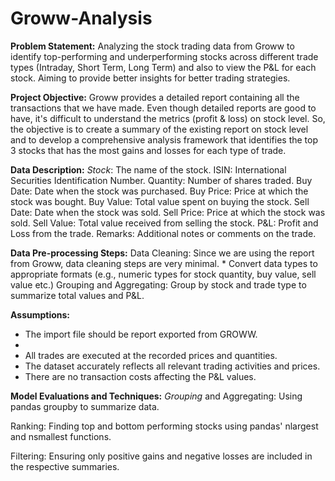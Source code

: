 # Groww-Analysis

**Problem Statement:**
  Analyzing the stock trading data from Groww to identify top-performing and underperforming stocks across different trade types (Intraday, Short Term, Long Term) and also to view the P&L for each stock. 
  Aiming to provide better insights for better trading strategies.

**Project Objective:**
  Groww provides a detailed report containing all the transactions that we have made. Even though detailed reports are good to have, it's difficult to understand the metrics (profit & loss) on stock level. So, the objective is to create a summary of the existing report on stock level and to develop a comprehensive analysis framework that identifies the top 3 stocks that has the most gains and losses for each type of trade.

**Data Description:**
  _Stock_: The name of the stock.
  ISIN: International Securities Identification Number.
  Quantity: Number of shares traded.
  Buy Date: Date when the stock was purchased.
  Buy Price: Price at which the stock was bought.
  Buy Value: Total value spent on buying the stock.
  Sell Date: Date when the stock was sold.
  Sell Price: Price at which the stock was sold.
  Sell Value: Total value received from selling the stock.
  P&L: Profit and Loss from the trade.
  Remarks: Additional notes or comments on the trade.

**Data Pre-processing Steps:**
  Data Cleaning:
    Since we are using the report from Groww, data cleaning steps are very minimal.
    * Convert data types to appropriate formats (e.g., numeric types for stock quantity, buy value, sell value etc.)
  Grouping and Aggregating:
    Group by stock and trade type to summarize total values and P&L.

**Assumptions:**
  * The import file should be report exported from GROWW.
  * 
  * All trades are executed at the recorded prices and quantities.
  * The dataset accurately reflects all relevant trading activities and prices.
  * There are no transaction costs affecting the P&L values.

**Model Evaluations and Techniques:**
*Grouping* and Aggregating: Using pandas groupby to summarize data.

Ranking: Finding top and bottom performing stocks using pandas' nlargest and nsmallest functions.

Filtering: Ensuring only positive gains and negative losses are included in the respective summaries.

















